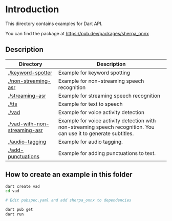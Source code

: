 # Introduction

This directory contains examples for Dart API.

You can find the package at
https://pub.dev/packages/sherpa_onnx

## Description

| Directory | Description |
|-----------|-------------|
| [./keyword-spotter](./keyword-spotter)| Example for keyword spotting|
| [./non-streaming-asr](./non-streaming-asr)| Example for non-streaming speech recognition|
| [./streaming-asr](./streaming-asr)| Example for streaming speech recognition|
| [./tts](./tts)| Example for text to speech|
| [./vad](./vad)| Example for voice activity detection|
| [./vad-with-non-streaming-asr](./vad-with-non-streaming-asr)| Example for voice activity detection with non-streaming speech recognition. You can use it to generate subtitles.|
| [./audio-tagging](./audio-tagging)| Example for audio tagging.|
| [./add-punctuations](./add-punctuations)| Example for adding punctuations to text.|

## How to create an example in this folder

```bash
dart create vad
cd vad

# Edit pubspec.yaml and add sherpa_onnx to dependencies

dart pub get
dart run
```
